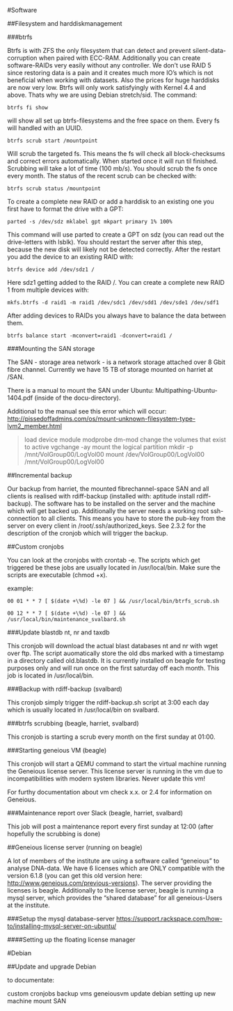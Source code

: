 #Software

##Filesystem and harddiskmanagement

###btrfs


Btrfs is with ZFS the only filesystem that can detect and prevent silent-data-corruption when paired with ECC-RAM. Additionally you can create software-RAIDs very easily without any controller. We don’t use RAID 5 since restoring data is a pain and it creates much more IO’s which is not beneficial when working with datasets. Also the prices for huge harddisks are now very low. Btrfs will only work satisfyingly with Kernel 4.4 and above. Thats why we are using Debian stretch/sid. The command:


`btrfs fi show`


will show all set up btrfs-filesystems and the free space on them. Every fs will handled with an UUID.


`btrfs scrub start /mountpoint`


Will scrub the targeted fs. This means the fs will check all block-checksums and correct errors automatically. When started once it will run til finished. Scrubbing will take a lot of time (100 mb/s). You should scrub the fs once every month. The status of the recent scrub can be checked with:


`btrfs scrub status /mountpoint`


To create a complete new RAID or add a harddisk to an existing one you first have to format the drive with a GPT:


`parted -s /dev/sdz mklabel gpt mkpart primary 1% 100%`


This command will use parted to create a GPT on sdz (you can read out the drive-letters with lsblk). You should restart the server after this step, because the new disk will likely not be detected correctly. After the restart you add the device to an existing RAID with:


`btrfs device add /dev/sdz1 /`


Here sdz1 getting added to the RAID /. You can create a complete new RAID 1 from multiple devices with:


`mkfs.btrfs -d raid1 -m raid1 /dev/sdc1 /dev/sdd1 /dev/sde1 /dev/sdf1`


After adding devices to RAIDs you always have to balance the data between them.


`btrfs balance start -mconvert=raid1 -dconvert=raid1 /`


###Mounting the SAN storage


The SAN - storage area network - is a network storage attached over 8 Gbit fibre channel. Currently we have 15 TB of storage mounted on harriet at /SAN.


There is a manual to mount the SAN under Ubuntu: Multipathing-Ubuntu-1404.pdf (inside of the docu-directory).


Additional to the manual see this error which will occur: http://pissedoffadmins.com/os/mount-unknown-filesystem-type-lvm2_member.html


> load device module
modprobe dm-mod
> change the volumes that exist to active
vgchange -ay
> mount the logical partition
mkdir -p /mnt/VolGroup00/LogVol00
mount /dev/VolGroup00/LogVol00 /mnt/VolGroup00/LogVol00




##Incremental backup


Our backup from harriet, the mounted fibrechannel-space SAN and all clients is realised with rdiff-backup (installed with: aptitude install rdiff-backup). The software has to be installed on the server and the machine which will get backed up. Additionally the server needs a working root ssh-connection to all clients. This means you have to store the pub-key from the server on every client in /root/.ssh/authorized_keys. See 2.3.2 for the description of the cronjob which will trigger the backup.




##Custom cronjobs


You can look at the cronjobs with crontab -e. The scripts which get triggered be these jobs are usually located in /usr/local/bin. Make sure the scripts are executable (chmod +x).


example:

`00 01 * * 7 [ $(date +\%d) -le 07 ] && /usr/local/bin/btrfs_scrub.sh`


`00 12 * * 7 [ $(date +\%d) -le 07 ] && /usr/local/bin/maintenance_svalbard.sh`


###Update blastdb nt, nr and taxdb


This cronjob will download the actual blast databases nt and nr with wget over ftp. The script auomatically store the old dbs marked with a timestamp in a directory called old.blastdb. It is currently installed on beagle for testing purposes only and will run once on the first saturday off each month. This job is located in /usr/local/bin.


###Backup with rdiff-backup (svalbard)


This cronjob simply trigger the rdiff-backup.sh script at 3:00 each day which is usually located in /usr/local/bin on svalbard.


###btrfs scrubbing (beagle, harriet, svalbard)


This cronjob is starting a scrub every month on the first sunday at 01:00. 


###Starting geneious VM (beagle)


This cronjob will start a QEMU command to start the virtual machine running the Geneious license server. This license server is running in the vm due to incompatibilities with modern system libraries. Never update this vm!


For furthy documentation about vm check x.x. or 2.4 for information on Geneious.


###Maintenance report over Slack (beagle, harriet, svalbard)


This job will post a maintenance report every first sunday at 12:00 (after hopefully the scrubbing is done)


##Geneious license server (running on beagle)


A lot of members of the institute are using a software called “geneious” to analyse DNA-data. We have 6 licenses which are ONLY compatible with the version 6.1.8 (you can get this old version here: http://www.geneious.com/previous-versions). The server providing the licenses is beagle. Additionally to the license server, beagle is running a mysql server, which provides the “shared database” for all geneious-Users at the institute.


###Setup the mysql database-server https://support.rackspace.com/how-to/installing-mysql-server-on-ubuntu/


####Setting up the floating license manager 


#Debian


##Update and upgrade Debian














to documentate:


custom cronjobs
backup
vms
geneiousvm
update debian
setting up new machine
mount SAN

